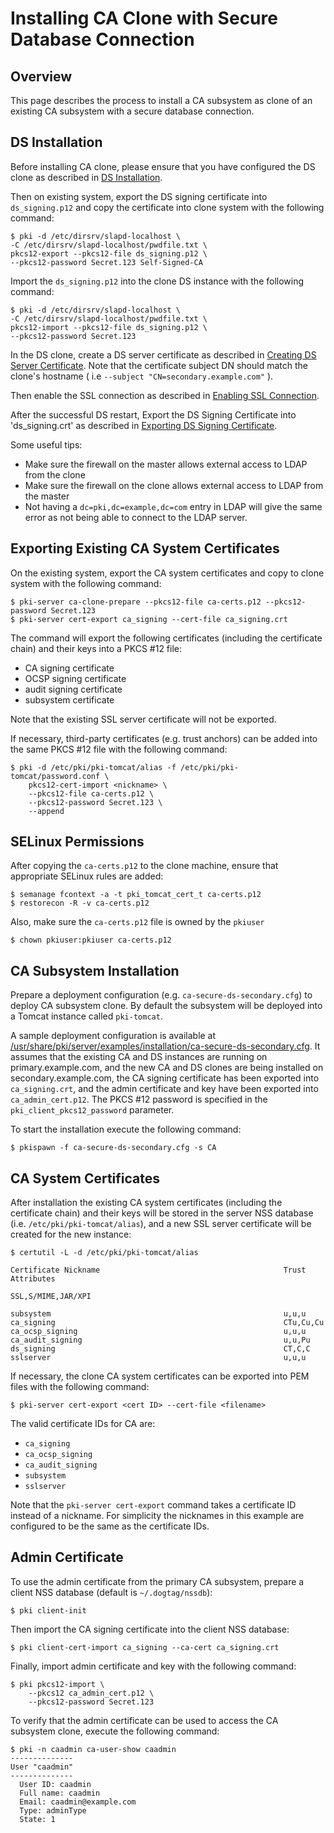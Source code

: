 Installing CA Clone with Secure Database Connection
===================================================

Overview
--------

This page describes the process to install a CA subsystem as clone of an existing CA subsystem with a secure database connection.

DS Installation
---------------

Before installing CA clone, please ensure that you have configured the DS clone as described in [DS Installation](https://github.com/dogtagpki/pki/wiki/DS-Installation).

Then on existing system, export the DS signing certificate into `ds_signing.p12` and copy the certificate into clone system with the following command:

```
$ pki -d /etc/dirsrv/slapd-localhost \
-C /etc/dirsrv/slapd-localhost/pwdfile.txt \
pkcs12-export --pkcs12-file ds_signing.p12 \
--pkcs12-password Secret.123 Self-Signed-CA
```
Import the `ds_signing.p12` into the clone DS instance with the following command:

```
$ pki -d /etc/dirsrv/slapd-localhost \
-C /etc/dirsrv/slapd-localhost/pwdfile.txt \
pkcs12-import --pkcs12-file ds_signing.p12 \
--pkcs12-password Secret.123
```
In the DS clone, create a DS server certificate as described in [Creating DS Server Certificate](https://github.com/dogtagpki/pki/wiki/Enabling-SSL-Connection-in-DS#creating-ds-server-certificate).
Note that the certificate subject DN should match the clone's hostname ( i.e `--subject "CN=secondary.example.com"` ).

Then enable the SSL connection as described in [Enabling SSL Connection](https://github.com/dogtagpki/pki/wiki/Enabling-SSL-Connection-in-DS#enabling-ssl-connection).

After the successful DS restart, Export the DS Signing Certificate into 'ds_signing.crt' as described in [Exporting DS Signing Certificate](https://github.com/dogtagpki/pki/wiki/Exporting-DS-Certificates#exporting-ds-signing-certificate).

Some useful tips:

 - Make sure the firewall on the master allows external access to LDAP from the clone
 - Make sure the firewall on the clone allows external access to LDAP from the master
 - Not having a `dc=pki,dc=example,dc=com` entry in LDAP will give the same error as
       not being able to connect to the LDAP server.


Exporting Existing CA System Certificates
-----------------------------------------

On the existing system, export the CA system certificates and copy to clone system with the following command:

```
$ pki-server ca-clone-prepare --pkcs12-file ca-certs.p12 --pkcs12-password Secret.123
$ pki-server cert-export ca_signing --cert-file ca_signing.crt
```

The command will export the following certificates (including the certificate chain) and their keys into a PKCS #12 file:

* CA signing certificate
* OCSP signing certificate
* audit signing certificate
* subsystem certificate

Note that the existing SSL server certificate will not be exported.

If necessary, third-party certificates (e.g. trust anchors) can be added into the same PKCS #12 file with the following command:

```
$ pki -d /etc/pki/pki-tomcat/alias -f /etc/pki/pki-tomcat/password.conf \
    pkcs12-cert-import <nickname> \
    --pkcs12-file ca-certs.p12 \
    --pkcs12-password Secret.123 \
    --append
```

SELinux Permissions
-------------------

After copying the `ca-certs.p12` to the clone machine, ensure that appropriate SELinux rules are added:

````
$ semanage fcontext -a -t pki_tomcat_cert_t ca-certs.p12
$ restorecon -R -v ca-certs.p12
````

Also, make sure the `ca-certs.p12` file is owned by the `pkiuser`

````
$ chown pkiuser:pkiuser ca-certs.p12
````

CA Subsystem Installation
-------------------------

Prepare a deployment configuration (e.g. `ca-secure-ds-secondary.cfg`) to deploy CA subsystem clone.
By default the subsystem will be deployed into a Tomcat instance called `pki-tomcat`.

A sample deployment configuration is available at [/usr/share/pki/server/examples/installation/ca-secure-ds-secondary.cfg](../../../base/server/examples/installation/ca-secure-ds-secondary.cfg).
It assumes that the existing CA and DS instances are running on primary.example.com, and the new CA and DS clones are being installed on secondary.example.com,
the CA signing certificate has been exported into `ca_signing.crt`,
and the admin certificate and key have been exported into `ca_admin_cert.p12`.
The PKCS #12 password is specified in the `pki_client_pkcs12_password` parameter.

To start the installation execute the following command:

```
$ pkispawn -f ca-secure-ds-secondary.cfg -s CA
```

CA System Certificates
----------------------

After installation the existing CA system certificates (including the certificate chain)
and their keys will be stored in the server NSS database (i.e. `/etc/pki/pki-tomcat/alias`),
and a new SSL server certificate will be created for the new instance:

```
$ certutil -L -d /etc/pki/pki-tomcat/alias

Certificate Nickname                                         Trust Attributes
                                                             SSL,S/MIME,JAR/XPI

subsystem                                                    u,u,u
ca_signing                                                   CTu,Cu,Cu
ca_ocsp_signing                                              u,u,u
ca_audit_signing                                             u,u,Pu
ds_signing                                                   CT,C,C
sslserver                                                    u,u,u
```

If necessary, the clone CA system certificates can be exported into PEM files with the following command:

```
$ pki-server cert-export <cert ID> --cert-file <filename>
```

The valid certificate IDs for CA are:
* `ca_signing`
* `ca_ocsp_signing`
* `ca_audit_signing`
* `subsystem`
* `sslserver`

Note that the `pki-server cert-export` command takes a certificate ID instead of a nickname.
For simplicity the nicknames in this example are configured to be the same as the certificate IDs.

Admin Certificate
-----------------

To use the admin certificate from the primary CA subsystem, prepare a client NSS database (default is `~/.dogtag/nssdb`):

```
$ pki client-init
```

Then import the CA signing certificate into the client NSS database:

```
$ pki client-cert-import ca_signing --ca-cert ca_signing.crt
```

Finally, import admin certificate and key with the following command:

```
$ pki pkcs12-import \
    --pkcs12 ca_admin_cert.p12 \
    --pkcs12-password Secret.123
```

To verify that the admin certificate can be used to access the CA subsystem clone, execute the following command:

```
$ pki -n caadmin ca-user-show caadmin
--------------
User "caadmin"
--------------
  User ID: caadmin
  Full name: caadmin
  Email: caadmin@example.com
  Type: adminType
  State: 1
```


